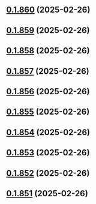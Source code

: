 ## [0.1.860](https://github.com/binary-braids/terraform-oracle/compare/v0.1.859...v0.1.860) (2025-02-26)



## [0.1.859](https://github.com/binary-braids/terraform-oracle/compare/v0.1.858...v0.1.859) (2025-02-26)



## [0.1.858](https://github.com/binary-braids/terraform-oracle/compare/v0.1.857...v0.1.858) (2025-02-26)



## [0.1.857](https://github.com/binary-braids/terraform-oracle/compare/v0.1.856...v0.1.857) (2025-02-26)



## [0.1.856](https://github.com/binary-braids/terraform-oracle/compare/v0.1.855...v0.1.856) (2025-02-26)



## [0.1.855](https://github.com/binary-braids/terraform-oracle/compare/v0.1.854...v0.1.855) (2025-02-26)



## [0.1.854](https://github.com/binary-braids/terraform-oracle/compare/v0.1.853...v0.1.854) (2025-02-26)



## [0.1.853](https://github.com/binary-braids/terraform-oracle/compare/v0.1.852...v0.1.853) (2025-02-26)



## [0.1.852](https://github.com/binary-braids/terraform-oracle/compare/v0.1.851...v0.1.852) (2025-02-26)



## [0.1.851](https://github.com/binary-braids/terraform-oracle/compare/v0.1.850...v0.1.851) (2025-02-26)



